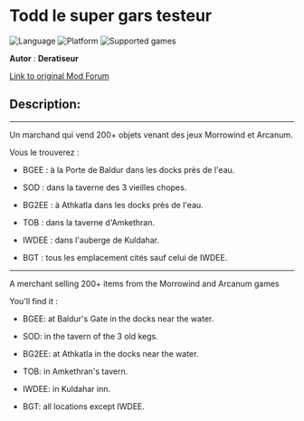 # Todd le super gars testeur

![Language](https://img.shields.io/static/v1?label=language&message=english%20%7C%20french%20%7C%20&color=informational)
![Platform](https://img.shields.io/static/v1?label=platform&message=windows%20%7C%20macOS%20%7C%20&color=informational)
![Supported games](https://img.shields.io/static/v1?label=supported%20games&message=BG2%20%7C%20BGT%20%7C%20BGEE%20%7C%20BG2EE%20%7C%20EET%20%7C%20IWDEE%20%7C&color=dodgerblue)

**Autor** : **Deratiseur**

[Link to original Mod Forum](https://www.baldursgateworld.fr/viewtopic.php?t=31924)


## Description:
-------------

Un marchand qui vend 200+ objets venant des jeux Morrowind et Arcanum.

Vous le trouverez :

- BGEE : à la Porte de Baldur dans les docks près de l'eau.
  
- SOD : dans la taverne des 3 vieilles chopes.
  
- BG2EE : à Athkatla dans les docks près de l'eau.
  
- TOB : dans la taverne d'Amkethran.
  
- IWDEE : dans l'auberge de Kuldahar.
  
- BGT : tous les emplacement cités sauf celui de IWDEE.

-------------

A merchant selling 200+ items from the Morrowind and Arcanum games

You'll find it :

- BGEE: at Baldur's Gate in the docks near the water.
  
- SOD: in the tavern of the 3 old kegs.
  
- BG2EE: at Athkatla in the docks near the water.
  
- TOB: in Amkethran's tavern.
  
- IWDEE: in Kuldahar inn.
  
- BGT: all locations except IWDEE.
